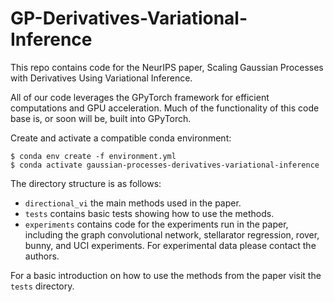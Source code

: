 # GP-Derivatives-Variational-Inference

This repo contains code for the NeurIPS paper, Scaling Gaussian Processes with Derivatives Using Variational Inference.

All of our code leverages the GPyTorch framework for efficient computations and GPU acceleration. Much of the functionality of this code base is, or soon will be, built into GPyTorch.

Create and activate a compatible conda environment:
```console
$ conda env create -f environment.yml
$ conda activate gaussian-processes-derivatives-variational-inference
```

The directory structure is as follows:
- `directional_vi` the main methods used in the paper.
- `tests` contains basic tests showing how to use the methods.
-  `experiments` contains code for the experiments run in the paper, including the graph convolutional network, stellarator regression, rover, bunny, and UCI experiments. For experimental data please contact the authors.

For a basic introduction on how to use the methods from the paper visit the `tests` directory.
